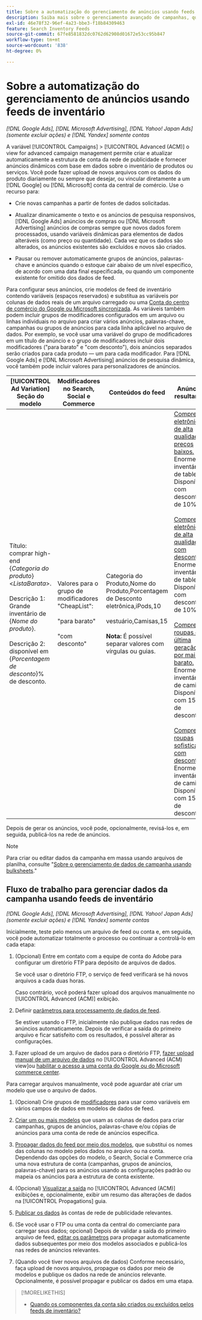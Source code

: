 ```yaml
---
title: Sobre a automatização do gerenciamento de anúncios usando feeds de inventário
description: Saiba mais sobre o gerenciamento avançado de campanhas, que permite gerenciar automaticamente a estrutura da conta e fornecer anúncios dinâmicos com base em dados sobre o inventário de produtos ou serviços.
exl-id: 46e78f32-96ef-4a23-bbe3-f18b84309463
feature: Search Inventory Feeds
source-git-commit: 67fe8581832dc0762d62908d01672e53cc95b847
workflow-type: tm+mt
source-wordcount: '838'
ht-degree: 0%

---
```


# Sobre a automatização do gerenciamento de anúncios usando feeds de inventário

*[!DNL Google Ads], [!DNL Microsoft Advertising], [!DNL Yahoo! Japan Ads] (somente excluir ações) e [!DNL Yandex] somente contas*

A variável [!UICONTROL Campaigns] > [!UICONTROL Advanced (ACM)] o view for advanced campaign management permite criar e atualizar automaticamente a estrutura de conta da rede de publicidade e fornecer anúncios dinâmicos com base em dados sobre o inventário de produtos ou serviços. Você pode fazer upload de novos arquivos com os dados do produto diariamente ou sempre que desejar, ou vincular diretamente a um [!DNL Google] ou [!DNL Microsoft] conta da central de comércio. Use o recurso para:

* Crie novas campanhas a partir de fontes de dados solicitadas.

* Atualizar dinamicamente o texto e os anúncios de pesquisa responsivos, [!DNL Google Ads] anúncios de compras ou [!DNL Microsoft Advertising] anúncios de compras sempre que novos dados forem processados, usando variáveis dinâmicas para elementos de dados alteráveis (como preço ou quantidade). Cada vez que os dados são alterados, os anúncios existentes são excluídos e novos são criados.

* Pausar ou remover automaticamente grupos de anúncios, palavras-chave e anúncios quando o estoque cair abaixo de um nível específico, de acordo com uma data final especificada, ou quando um componente existente for omitido dos dados de feed.

Para configurar seus anúncios, crie modelos de feed de inventário contendo variáveis (espaços reservados) e substitua as variáveis por colunas de dados reais de um arquivo carregado ou uma [Conta do centro de comércio do Google ou Microsoft sincronizada](/help/search-social-commerce/campaign-management/accounts/merchant-account-manage.md). As variáveis também podem incluir grupos de modificadores configurados em um arquivo ou linhas individuais no arquivo para criar vários anúncios, palavras-chave, campanhas ou grupos de anúncios para cada linha aplicável no arquivo de dados. Por exemplo, se você usar uma variável do grupo de modificadores em um título de anúncio e o grupo de modificadores incluir dois modificadores (&quot;para barato&quot; e &quot;com desconto&quot;), dois anúncios separados serão criados para cada produto — um para cada modificador. Para [!DNL Google Ads] e [!DNL Microsoft Advertising] anúncios de pesquisa dinâmica, você também pode incluir valores para personalizadores de anúncios.

| [!UICONTROL Ad Variation] Seção do modelo | Modificadores no Search, Social e Commerce | Conteúdos do feed | Anúncios resultantes |
|----|----|----|----|
| Título: comprar high-end \{<i>Categoria do produto</i>\} &lt;<i>ListaBarata</i>>.<br><br>Descrição 1: Grande inventário de \{<i>Nome do produto</i>\}.<br><br>Descrição 2: disponível em \{<i>Porcentagem de desconto</i>\}% de desconto. | Valores para o grupo de modificadores &quot;CheapList&quot;:<br><br>&quot;para barato&quot;<br><br>&quot;com desconto&quot; | Categoria do Produto,Nome do Produto,Porcentagem de Desconto<br>eletrônica,iPods,10<br><br>vestuário,Camisas,15<br><br><b>Nota:</b> É possível separar valores com vírgulas ou guias. | <u>Compre eletrônicos de alta qualidade a preços baixos.</u><br>Enorme inventário de tablets. Disponível com desconto de 10%.<br><br><u>Compre eletrônicos de alta qualidade com desconto.</u><br>Enorme inventário de tablets. Disponível com desconto de 10%.<br><br><u>Compre roupas de última geração por mais barato.</u><br>Enorme inventário de camisas. Disponível com 15% de desconto.<br><br><u>Compre roupas sofisticadas com desconto.</u><br>Enorme inventário de camisas. Disponível com 15% de desconto. |

Depois de gerar os anúncios, você pode, opcionalmente, revisá-los e, em seguida, publicá-los na rede de anúncios.

>[!NOTE]
>Para criar ou editar dados da campanha em massa usando arquivos de planilha, consulte &quot;[Sobre o gerenciamento de dados de campanha usando bulksheets](/help/search-social-commerce/campaign-management/bulksheets/bulksheet-about.md).&quot;

## Fluxo de trabalho para gerenciar dados da campanha usando feeds de inventário

*[!DNL Google Ads], [!DNL Microsoft Advertising], [!DNL Yahoo! Japan Ads] (somente excluir ações) e [!DNL Yandex] somente contas*

Inicialmente, teste pelo menos um arquivo de feed ou conta e, em seguida, você pode automatizar totalmente o processo ou continuar a controlá-lo em cada etapa:

1. (Opcional) Entre em contato com a equipe de conta do Adobe para configurar um diretório FTP para depósito de arquivos de dados.

   Se você usar o diretório FTP, o serviço de feed verificará se há novos arquivos a cada duas horas.

   Caso contrário, você poderá fazer upload dos arquivos manualmente no [!UICONTROL Advanced (ACM)] exibição.

1. Definir [parâmetros para processamento de dados de feed](feed-settings-manage.md#feed-data-settings).

   Se estiver usando o FTP, inicialmente não publique dados nas redes de anúncios automaticamente. Depois de verificar a saída do primeiro arquivo e ficar satisfeito com os resultados, é possível alterar as configurações.

1. Fazer upload de um arquivo de dados para o diretório FTP, [fazer upload manual de um arquivo de dados](feed-files-manage.md) no [!UICONTROL Advanced (ACM) view]ou [habilitar o acesso a uma conta do Google ou do Microsoft commerce center](/help/search-social-commerce/campaign-management/accounts/merchant-account-manage.md).

Para carregar arquivos manualmente, você pode aguardar até criar um modelo que use o arquivo de dados.

1. (Opcional) Crie grupos de [modificadores](modifiers-manage.md) para usar como variáveis em vários campos de dados em modelos de dados de feed.

1. [Criar um ou mais modelos](ad-templates/ad-template-manage.md) que usam as colunas de dados para criar campanhas, grupos de anúncios, palavras-chave e/ou cópias de anúncios para uma conta de rede de anúncios específica.

1. [Propagar dados do feed por meio dos modelos](feed-data-propagate.md), que substitui os nomes das colunas no modelo pelos dados no arquivo ou na conta. Dependendo das opções do modelo, o Search, Social e Commerce cria uma nova estrutura de conta (campanhas, grupos de anúncios, palavras-chave) para os anúncios usando as configurações padrão ou mapeia os anúncios para a estrutura de conta existente.

1. (Opcional) [Visualizar a saída](propagated-data-view.md) no [!UICONTROL Advanced (ACM)] exibições e, opcionalmente, exibir um resumo das alterações de dados na [!UICONTROL Propagations] guia.

1. [Publicar os dados](propagated-data-post.md) às contas de rede de publicidade relevantes.

1. (Se você usar o FTP ou uma conta da central do comerciante para carregar seus dados; opcional) Depois de validar a saída do primeiro arquivo de feed, [editar os parâmetros](feed-settings-manage.md#feed-data-settings) para propagar automaticamente dados subsequentes por meio dos modelos associados e publicá-los nas redes de anúncios relevantes.

1. (Quando você tiver novos arquivos de dados) Conforme necessário, faça upload de novos arquivos, propague os dados por meio de modelos e publique os dados na rede de anúncios relevante. Opcionalmente, é possível propagar e publicar os dados em uma etapa.

>[!MORELIKETHIS]
>
>* [Quando os componentes da conta são criados ou excluídos pelos feeds de inventário?](when-are-components-created-deleted.md)

